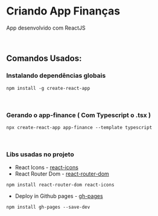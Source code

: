 # Criando App Finanças
App desenvolvido com ReactJS

<br>

## Comandos Usados:

### Instalando dependências globais
```
npm install -g create-react-app
```
<br>

### Gerando o app-finance ( Com Typescript o .tsx )
```
npx create-react-app app-finance --template typescript
```
<br>

### Libs usadas no projeto

- React Icons - [react-icons](https://github.com/react-icons/react-icons) <br>
- React Router Dom - [react-router-dom](https://reactrouter.com/) <br>

```
npm install react-router-dom react-icons
```

- Deploy in Github pages - [gh-pages](https://www.npmjs.com/package/gh-pages) <br>

```
npm install gh-pages --save-dev
```

<br>